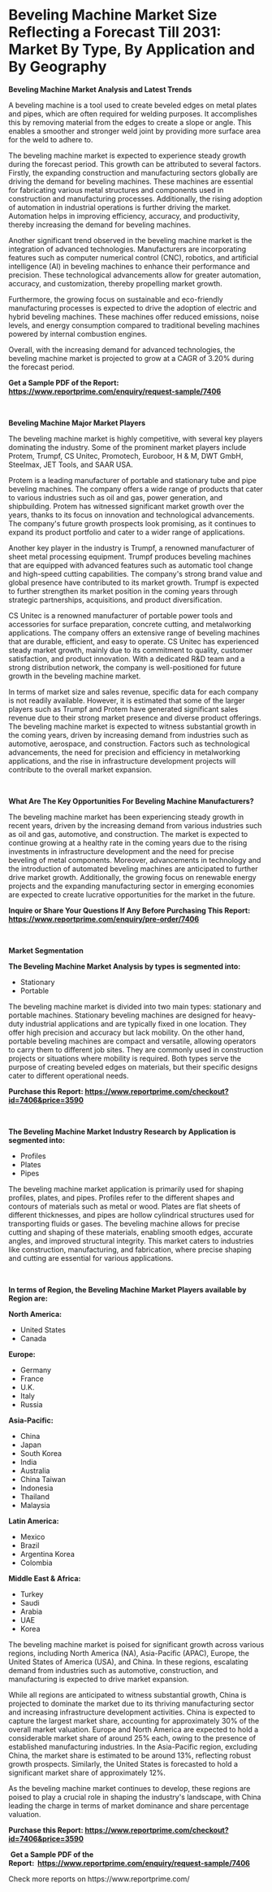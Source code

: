 <p><h1>Beveling Machine Market Size Reflecting a Forecast Till 2031: Market By Type, By Application and By Geography</h1></p><p><strong>Beveling Machine Market Analysis and Latest Trends</strong></p>
<p><p>A beveling machine is a tool used to create beveled edges on metal plates and pipes, which are often required for welding purposes. It accomplishes this by removing material from the edges to create a slope or angle. This enables a smoother and stronger weld joint by providing more surface area for the weld to adhere to.</p><p>The beveling machine market is expected to experience steady growth during the forecast period. This growth can be attributed to several factors. Firstly, the expanding construction and manufacturing sectors globally are driving the demand for beveling machines. These machines are essential for fabricating various metal structures and components used in construction and manufacturing processes. Additionally, the rising adoption of automation in industrial operations is further driving the market. Automation helps in improving efficiency, accuracy, and productivity, thereby increasing the demand for beveling machines.</p><p>Another significant trend observed in the beveling machine market is the integration of advanced technologies. Manufacturers are incorporating features such as computer numerical control (CNC), robotics, and artificial intelligence (AI) in beveling machines to enhance their performance and precision. These technological advancements allow for greater automation, accuracy, and customization, thereby propelling market growth.</p><p>Furthermore, the growing focus on sustainable and eco-friendly manufacturing processes is expected to drive the adoption of electric and hybrid beveling machines. These machines offer reduced emissions, noise levels, and energy consumption compared to traditional beveling machines powered by internal combustion engines.</p><p>Overall, with the increasing demand for advanced technologies, the beveling machine market is projected to grow at a CAGR of 3.20% during the forecast period.</p></p>
<p><strong>Get a Sample PDF of the Report:&nbsp; <a href="https://www.reportprime.com/enquiry/request-sample/7406">https://www.reportprime.com/enquiry/request-sample/7406</a></strong></p>
<p>&nbsp;</p>
<p><strong>Beveling Machine Major Market Players</strong></p>
<p><p>The beveling machine market is highly competitive, with several key players dominating the industry. Some of the prominent market players include Protem, Trumpf, CS Unitec, Promotech, Euroboor, H & M, DWT GmbH, Steelmax, JET Tools, and SAAR USA. </p><p>Protem is a leading manufacturer of portable and stationary tube and pipe beveling machines. The company offers a wide range of products that cater to various industries such as oil and gas, power generation, and shipbuilding. Protem has witnessed significant market growth over the years, thanks to its focus on innovation and technological advancements. The company's future growth prospects look promising, as it continues to expand its product portfolio and cater to a wider range of applications.</p><p>Another key player in the industry is Trumpf, a renowned manufacturer of sheet metal processing equipment. Trumpf produces beveling machines that are equipped with advanced features such as automatic tool change and high-speed cutting capabilities. The company's strong brand value and global presence have contributed to its market growth. Trumpf is expected to further strengthen its market position in the coming years through strategic partnerships, acquisitions, and product diversification.</p><p>CS Unitec is a renowned manufacturer of portable power tools and accessories for surface preparation, concrete cutting, and metalworking applications. The company offers an extensive range of beveling machines that are durable, efficient, and easy to operate. CS Unitec has experienced steady market growth, mainly due to its commitment to quality, customer satisfaction, and product innovation. With a dedicated R&D team and a strong distribution network, the company is well-positioned for future growth in the beveling machine market.</p><p>In terms of market size and sales revenue, specific data for each company is not readily available. However, it is estimated that some of the larger players such as Trumpf and Protem have generated significant sales revenue due to their strong market presence and diverse product offerings. The beveling machine market is expected to witness substantial growth in the coming years, driven by increasing demand from industries such as automotive, aerospace, and construction. Factors such as technological advancements, the need for precision and efficiency in metalworking applications, and the rise in infrastructure development projects will contribute to the overall market expansion.</p></p>
<p>&nbsp;</p>
<p><strong>What Are The Key Opportunities For Beveling Machine Manufacturers?</strong></p>
<p><p>The beveling machine market has been experiencing steady growth in recent years, driven by the increasing demand from various industries such as oil and gas, automotive, and construction. The market is expected to continue growing at a healthy rate in the coming years due to the rising investments in infrastructure development and the need for precise beveling of metal components. Moreover, advancements in technology and the introduction of automated beveling machines are anticipated to further drive market growth. Additionally, the growing focus on renewable energy projects and the expanding manufacturing sector in emerging economies are expected to create lucrative opportunities for the market in the future.</p></p>
<p><strong>Inquire or Share Your Questions If Any Before Purchasing This Report: <a href="https://www.reportprime.com/enquiry/pre-order/7406">https://www.reportprime.com/enquiry/pre-order/7406</a></strong></p>
<p>&nbsp;</p>
<p><strong>Market Segmentation</strong></p>
<p><strong>The Beveling Machine Market Analysis by types is segmented into:</strong></p>
<p><ul><li>Stationary</li><li>Portable</li></ul></p>
<p><p>The beveling machine market is divided into two main types: stationary and portable machines. Stationary beveling machines are designed for heavy-duty industrial applications and are typically fixed in one location. They offer high precision and accuracy but lack mobility. On the other hand, portable beveling machines are compact and versatile, allowing operators to carry them to different job sites. They are commonly used in construction projects or situations where mobility is required. Both types serve the purpose of creating beveled edges on materials, but their specific designs cater to different operational needs.</p></p>
<p><strong>Purchase this Report:&nbsp;<a href="https://www.reportprime.com/checkout?id=7406&price=3590">https://www.reportprime.com/checkout?id=7406&price=3590</a></strong></p>
<p>&nbsp;</p>
<p><strong>The Beveling Machine Market Industry Research by Application is segmented into:</strong></p>
<p><ul><li>Profiles</li><li>Plates</li><li>Pipes</li></ul></p>
<p><p>The beveling machine market application is primarily used for shaping profiles, plates, and pipes. Profiles refer to the different shapes and contours of materials such as metal or wood. Plates are flat sheets of different thicknesses, and pipes are hollow cylindrical structures used for transporting fluids or gases. The beveling machine allows for precise cutting and shaping of these materials, enabling smooth edges, accurate angles, and improved structural integrity. This market caters to industries like construction, manufacturing, and fabrication, where precise shaping and cutting are essential for various applications.</p></p>
<p>&nbsp;</p>
<p><strong>In terms of Region, the Beveling Machine Market Players available by Region are:</strong></p>
<p>
    <p> <strong> North America: </strong>
        <ul>
            <li>United States</li>
            <li>Canada</li>
        </ul>
        </p> 
    <p> <strong> Europe: </strong>
        <ul>
            <li>Germany</li>
            <li>France</li>
            <li>U.K.</li>
            <li>Italy</li>
            <li>Russia</li>
        </ul>
        </p> 
    <p> <strong> Asia-Pacific: </strong>
        <ul>
            <li>China</li>
            <li>Japan</li>
            <li>South Korea</li>
            <li>India</li>
            <li>Australia</li>
            <li>China Taiwan</li>
            <li>Indonesia</li>
            <li>Thailand</li>
            <li>Malaysia</li>
        </ul>
        </p> 
    <p> <strong> Latin America: </strong>
        <ul>
            <li>Mexico</li>
            <li>Brazil</li>
            <li>Argentina Korea</li>
            <li>Colombia</li>
        </ul>
        </p> 
    <p> <strong> Middle East & Africa: </strong>
        <ul>
            <li>Turkey</li>
            <li>Saudi</li>
            <li>Arabia</li>
            <li>UAE</li>
            <li>Korea</li>
        </ul>
    </p>
    </p>
<p><p>The beveling machine market is poised for significant growth across various regions, including North America (NA), Asia-Pacific (APAC), Europe, the United States of America (USA), and China. In these regions, escalating demand from industries such as automotive, construction, and manufacturing is expected to drive market expansion.</p><p>While all regions are anticipated to witness substantial growth, China is projected to dominate the market due to its thriving manufacturing sector and increasing infrastructure development activities. China is expected to capture the largest market share, accounting for approximately 30% of the overall market valuation. Europe and North America are expected to hold a considerable market share of around 25% each, owing to the presence of established manufacturing industries. In the Asia-Pacific region, excluding China, the market share is estimated to be around 13%, reflecting robust growth prospects. Similarly, the United States is forecasted to hold a significant market share of approximately 12%.</p><p>As the beveling machine market continues to develop, these regions are poised to play a crucial role in shaping the industry's landscape, with China leading the charge in terms of market dominance and share percentage valuation.</p></p>
<p><strong>Purchase this Report: <a href="https://www.reportprime.com/checkout?id=7406&price=3590">https://www.reportprime.com/checkout?id=7406&price=3590</a></strong></p>
<p>&nbsp;<strong>Get a Sample PDF of the Report:&nbsp;&nbsp;<a href="https://www.reportprime.com/enquiry/request-sample/7406">https://www.reportprime.com/enquiry/request-sample/7406</a></strong></p>
<p><strong></strong></p>
<p>Check more reports on https://www.reportprime.com/</p>